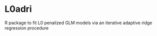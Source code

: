 # L0adri
 R package to fit L0 penalized GLM models via an iterative adaptive ridge regression procedure
